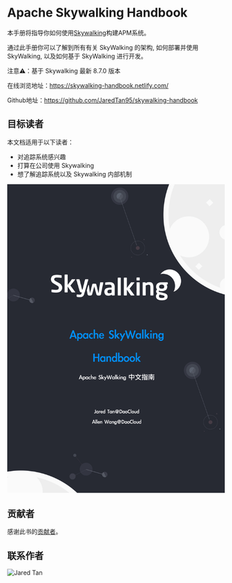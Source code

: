 # Apache Skywalking Handbook

本手册将指导你如何使用[Skywalking](https://github.com/apache/skywalking)构建APM系统。

通过此手册你可以了解到所有有关 SkyWalking 的架构, 如何部署并使用 SkyWalking, 以及如何基于 SkyWalking 进行开发。

注意⚠️：基于 Skywalking 最新 8.7.0 版本

在线浏览地址：https://skywalking-handbook.netlify.com/

Github地址：https://github.com/JaredTan95/skywalking-handbook

## 目标读者

本文档适用于以下读者：

- 对追踪系统感兴趣
- 打算在公司使用 Skywalking
- 想了解追踪系统以及 Skywalking 内部机制

![PDF 书籍封面——By Allen Wang](cover.jpg)

## 贡献者

感谢此书的[贡献者](https://github.com/JaredTan95/skywalking-handbook/graphs/contributors)。

## 联系作者

![Jared Tan](http://cdn.jared-says.cn/WechatIMG163.jpeg)
